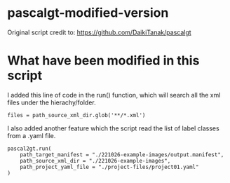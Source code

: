 # pascalgt-modified-version

Original script credit to:
https://github.com/DaikiTanak/pascalgt

# What have been modified in this script

I added this line of code in the run() function, which will search all the xml files under the hierachy/folder.

```
files = path_source_xml_dir.glob('**/*.xml')
```

I also added another feature which the script read the list of label classes from a .yaml file.

```
pascal2gt.run(
    path_target_manifest = "./221026-example-images/output.manifest", 
    path_source_xml_dir = "./221026-example-images",
    path_project_yaml_file = "./project-files/project01.yaml"
)
```
